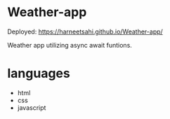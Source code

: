# Weather-app
Deployed: https://harneetsahi.github.io/Weather-app/

Weather app utilizing async await funtions. 

# languages
- html
- css
- javascript
